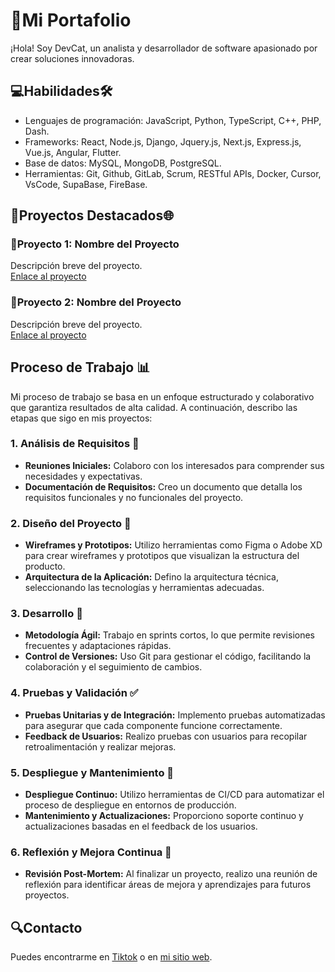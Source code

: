 # 🌟Mi Portafolio

¡Hola! Soy DevCat, un analista y desarrollador de software apasionado por crear soluciones innovadoras.

## 💻Habilidades🛠️ 
- Lenguajes de programación: JavaScript, Python, TypeScript, C++, PHP, Dash.
- Frameworks: React, Node.js, Django, Jquery.js, Next.js, Express.js, Vue.js, Angular, Flutter.
- Base de datos: MySQL, MongoDB, PostgreSQL.
- Herramientas: Git, Github, GitLab, Scrum, RESTful APIs, Docker, Cursor, VsCode, SupaBase, FireBase.

## 🚀Proyectos Destacados🌐

### 📁Proyecto 1: Nombre del Proyecto
Descripción breve del proyecto.  
[Enlace al proyecto](link_del_proyecto)

### 📁Proyecto 2: Nombre del Proyecto
Descripción breve del proyecto.  
[Enlace al proyecto](link_del_proyecto)

## Proceso de Trabajo 📊

Mi proceso de trabajo se basa en un enfoque estructurado y colaborativo que garantiza resultados de alta calidad. A continuación, describo las etapas que sigo en mis proyectos:

### 1. **Análisis de Requisitos 📝**
   - **Reuniones Iniciales:** Colaboro con los interesados para comprender sus necesidades y expectativas.
   - **Documentación de Requisitos:** Creo un documento que detalla los requisitos funcionales y no funcionales del proyecto.

### 2. **Diseño del Proyecto 🎨**
   - **Wireframes y Prototipos:** Utilizo herramientas como Figma o Adobe XD para crear wireframes y prototipos que visualizan la estructura del producto.
   - **Arquitectura de la Aplicación:** Defino la arquitectura técnica, seleccionando las tecnologías y herramientas adecuadas.

### 3. **Desarrollo 🔧**
   - **Metodología Ágil:** Trabajo en sprints cortos, lo que permite revisiones frecuentes y adaptaciones rápidas.
   - **Control de Versiones:** Uso Git para gestionar el código, facilitando la colaboración y el seguimiento de cambios.

### 4. **Pruebas y Validación ✅**
   - **Pruebas Unitarias y de Integración:** Implemento pruebas automatizadas para asegurar que cada componente funcione correctamente.
   - **Feedback de Usuarios:** Realizo pruebas con usuarios para recopilar retroalimentación y realizar mejoras.

### 5. **Despliegue y Mantenimiento 🚀**
   - **Despliegue Continuo:** Utilizo herramientas de CI/CD para automatizar el proceso de despliegue en entornos de producción.
   - **Mantenimiento y Actualizaciones:** Proporciono soporte continuo y actualizaciones basadas en el feedback de los usuarios.

### 6. **Reflexión y Mejora Continua 🔄**
   - **Revisión Post-Mortem:** Al finalizar un proyecto, realizo una reunión de reflexión para identificar áreas de mejora y aprendizajes para futuros proyectos.


## 🔍Contacto
Puedes encontrarme en [Tiktok](link_a_tu_perfil) o en [mi sitio web](link_a_tu_sitio).
